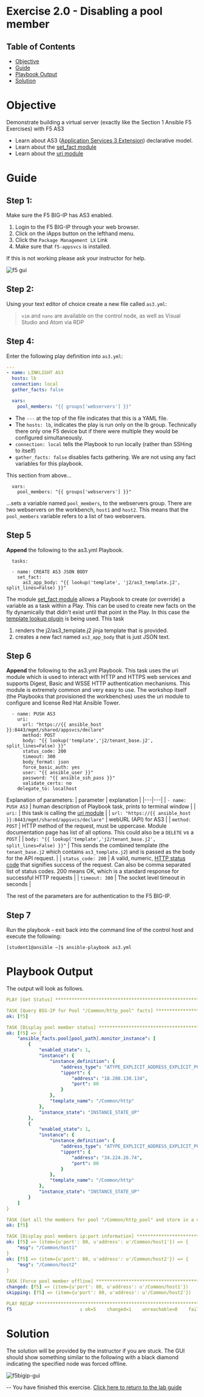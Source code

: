 # Exercise 2.0 - Disabling a pool member

## Table of Contents

- [Objective](#objective)
- [Guide](#guide)
- [Playbook Output](#playbook-output)
- [Solution](#solution)

# Objective

Demonstrate building a virtual server (exactly like the Section 1 Ansible F5 Exercises) with F5 AS3

  - Learn about AS3 ([Application Services 3 Extension](https://clouddocs.f5.com/products/extensions/f5-appsvcs-extension/3/userguide/about-as3.html)) declarative model.
  - Learn about the [set_fact module](https://docs.ansible.com/ansible/latest/modules/set_fact_module.html)
  - Learn about the [uri module](https://docs.ansible.com/ansible/latest/modules/uri_module.html)


# Guide

## Step 1:

Make sure the F5 BIG-IP has AS3 enabled.  

  1. Login to the F5 BIG-IP through your web browser.  
  2. Click on the iApps button on the lefthand menu.  
  3. Click the `Package Management LX` Link
  4. Make sure that `f5-appsvcs` is installed.  

If this is not working please ask your instructor for help.

![f5 gui](f5-appsvcs.gif)

## Step 2:

Using your text editor of choice create a new file called `as3.yml`:

>`vim` and `nano` are available on the control node, as well as Visual Studio and Atom via RDP

## Step 4:

Enter the following play definition into `as3.yml`:

``` yaml
---
- name: LINKLIGHT AS3
  hosts: lb
  connection: local
  gather_facts: false

  vars:
    pool_members: "{{ groups['webservers'] }}"
```

- The `---` at the top of the file indicates that this is a YAML file.
- The `hosts: lb`,  indicates the play is run only on the lb group.  Technically there only one F5 device but if there were multiple they would be configured simultaneously.
- `connection: local` tells the Playbook to run locally (rather than SSHing to itself)
- `gather_facts: false` disables facts gathering.  We are not using any fact variables for this playbook.

This section from above...
```
  vars:
    pool_members: "{{ groups['webservers'] }}"
```
...sets a variable named `pool_members`, to the webservers group.  There are two webservers on the workbench, `host1` and `host2`.  This means that the `pool_members` variable refers to a list of two webservers.

## Step 5

**Append** the following to the as3.yml Playbook.  

```
  tasks:

  - name: CREATE AS3 JSON BODY
    set_fact:
      as3_app_body: "{{ lookup('template', 'j2/as3_template.j2', split_lines=False) }}"
```

The module [set_fact module](https://docs.ansible.com/ansible/latest/modules/set_fact_module.html) allows a Playbook to create (or override) a variable as a task within a Play.  This can be used to create new facts on the fly dynamically that didn't exist until that point in the Play.  In this case the [template lookup plugin](https://docs.ansible.com/ansible/latest/plugins/lookup/template.html) is being used.  This task
  1. renders the j2/as3_template.j2 jinja template that is provided.
  2. creates a new fact named `as3_app_body` that is just JSON text.


## Step 6

**Append** the following to the as3.yml Playbook.  This task uses the uri module which is used to interact with HTTP and HTTPS web services and supports Digest, Basic and WSSE HTTP authentication mechanisms.  This module is extremely common and very easy to use.  The workshop itself (the Playbooks that provisioned the workbenches) uses the uri module to configure and license Red Hat Ansible Tower.

```
  - name: PUSH AS3
    uri:
      url: "https://{{ ansible_host }}:8443/mgmt/shared/appsvcs/declare"
      method: POST
      body: "{{ lookup('template','j2/tenant_base.j2', split_lines=False) }}"
      status_code: 200
      timeout: 300
      body_format: json
      force_basic_auth: yes
      user: "{{ ansible_user }}"
      password: "{{ ansible_ssh_pass }}"
      validate_certs: no
    delegate_to: localhost
```

Explanation of parameters:
|  parameter | explanation  |
|---|---|
| `- name: PUSH AS3` | human description of Playbook task, prints to terminal window |
|  `uri:` |  this task is calling the [uri module](https://docs.ansible.com/ansible/latest/modules/uri_module.html) |
| `url: "https://{{ ansible_host }}:8443/mgmt/shared/appsvcs/declare"`  | webURL (API) for AS3 |
| `method: POST` | HTTP method of the request, must be uppercase.  Module documentation page has list of all options.  This could also be a `DELETE` vs a `POST` |
| `body: "{{ lookup('template','j2/tenant_base.j2', split_lines=False) }}"` | This sends the combined template (the `tenant_base.j2` which contains `as3_template.j2`) and is passed as the body for the API request. |
| `status_code: 200` | A valid, numeric, [HTTP status code](https://en.wikipedia.org/wiki/List_of_HTTP_status_codes) that signifies success of the request. Can also be comma separated list of status codes.  200 means OK, which is a standard response for successful HTTP requests |
| `timeout: 300` | The socket level timeout in seconds |

The rest of the parameters are for authentication to the F5 BIG-IP.


## Step 7
Run the playbook - exit back into the command line of the control host and execute the following:

```
[student1@ansible ~]$ ansible-playbook as3.yml
```

# Playbook Output

The output will look as follows.

```yaml
PLAY [Get Status] **************************************************************

TASK [Query BIG-IP for Pool "/Common/http_pool" facts] *************************
ok: [f5]

TASK [Display pool member status] **********************************************
ok: [f5] => {
    "ansible_facts.pool[pool_path].monitor_instance": [
        {
            "enabled_state": 1,
            "instance": {
                "instance_definition": {
                    "address_type": "ATYPE_EXPLICIT_ADDRESS_EXPLICIT_PORT",
                    "ipport": {
                        "address": "18.208.130.134",
                        "port": 80
                    }
                },
                "template_name": "/Common/http"
            },
            "instance_state": "INSTANCE_STATE_UP"
        },
        {
            "enabled_state": 1,
            "instance": {
                "instance_definition": {
                    "address_type": "ATYPE_EXPLICIT_ADDRESS_EXPLICIT_PORT",
                    "ipport": {
                        "address": "34.224.26.74",
                        "port": 80
                    }
                },
                "template_name": "/Common/http"
            },
            "instance_state": "INSTANCE_STATE_UP"
        }
    ]
}

TASK [Get all the members for pool "/Common/http_pool" and store in a variable]
ok: [f5]

TASK [Display pool members ip:port information] ********************************
ok: [f5] => (item={u'port': 80, u'address': u'/Common/host1'}) => {
    "msg": "/Common/host1"
}
ok: [f5] => (item={u'port': 80, u'address': u'/Common/host2'}) => {
    "msg": "/Common/host2"
}

TASK [Force pool member offline] ***********************************************
changed: [f5] => (item={u'port': 80, u'address': u'/Common/host1'})
skipping: [f5] => (item={u'port': 80, u'address': u'/Common/host2'})

PLAY RECAP *********************************************************************
f5                         : ok=5    changed=1    unreachable=0    failed=0
```

# Solution
The solution will be provided by the instructor if you are stuck.  The GUI should show something similar to the following with a black diamond indicating the specified node was forced offline.

![f5bigip-gui](f5bigip-gui.png)

--
You have finished this exercise.  [Click here to return to the lab guide](../README.md)
